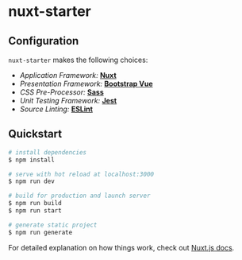 # nuxt-starter

## Configuration

`nuxt-starter` makes the following choices:

* *Application Framework:* [**Nuxt**](https://nuxtjs.org/)
* *Presentation Framework:* [**Bootstrap Vue**](https://bootstrap-vue.org/)
* *CSS Pre-Processor:* [**Sass**](https://sass-lang.com/)
* *Unit Testing Framework:* [**Jest**](https://jestjs.io/)
* *Source Linting:* [**ESLint**](https://eslint.org/)

## Quickstart

```bash
# install dependencies
$ npm install

# serve with hot reload at localhost:3000
$ npm run dev

# build for production and launch server
$ npm run build
$ npm run start

# generate static project
$ npm run generate
```

For detailed explanation on how things work, check out [Nuxt.js docs](https://nuxtjs.org).

